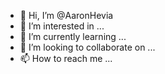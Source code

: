 - 👋 Hi, I’m @AaronHevia
- 👀 I’m interested in ...
- 🌱 I’m currently learning ...
- 💞️ I’m looking to collaborate on ...
- 📫 How to reach me ...

<!---
AaronHevia/AaronHevia is a ✨ special ✨ repository because its `README.md` (this file) appears on your GitHub profile.
You can click the Preview link to take a look at your changes.
--->
